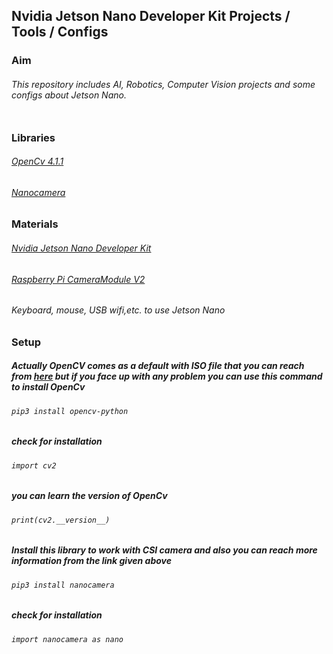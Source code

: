 ## Nvidia Jetson Nano Developer Kit Projects / Tools / Configs

### Aim
###### This repository includes AI, Robotics, Computer Vision projects and some configs about Jetson Nano.<br></br>

### Libraries
###### [OpenCv 4.1.1](https://opencv.org/)
###### [Nanocamera](https://pypi.org/project/nanocamera/)

### Materials
###### [Nvidia Jetson Nano Developer Kit](https://developer.nvidia.com/embedded/jetson-nano-developer-kit)
###### [Raspberry Pi CameraModule V2](https://www.raspberrypi.org/products/camera-module-v2/)
###### Keyboard, mouse, USB wifi,etc. to use Jetson Nano

### Setup

##### Actually OpenCV comes as a default with ISO file that you can reach from [here](https://developer.nvidia.com/jetson-nano-sd-card-image) but if you face up with any problem you can use this command to install OpenCv

###### `pip3 install opencv-python`

##### check for installation

###### `import cv2`

##### you can learn the version of OpenCv

###### `print(cv2.__version__)`

##### Install this library to work with CSI camera and also you can reach more information from the link given above

###### `pip3 install nanocamera`

##### check for installation

###### `import nanocamera as nano`
